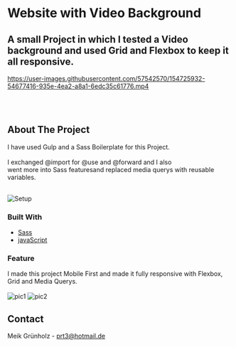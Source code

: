 # Website with Video Background 

## A small Project in which I tested a Video background and used Grid and Flexbox to keep it all responsive.


https://user-images.githubusercontent.com/57542570/154725932-54677416-935e-4ea2-a8a1-6edc35c61776.mp4



<br><br>









<!-- ABOUT THE PROJECT -->
## About The Project

I have used Gulp and a Sass Boilerplate for this Project. <br><br>
I exchanged @import for @use and @forward and I also <br>
went more into Sass featuresand replaced media querys with reusable variables. <br> <br>

![Setup](https://user-images.githubusercontent.com/57542570/154727579-77815ed9-2f64-4129-a28b-14e9004c5b7b.png)




### Built With


* [Sass](https://sass-lang.com/)
* [javaScript](https://developer.mozilla.org/de/docs/Web/JavaScript/) 



### Feature

I made this project Mobile First and made it fully responsive with Flexbox, Grid and Media Querys. <br> <br>
![pic1](https://user-images.githubusercontent.com/57542570/154726904-9ffd9114-8703-4fd7-ab4a-dbe23598cf27.png)
![pic2](https://user-images.githubusercontent.com/57542570/154726920-a356ef46-595d-4bc7-a4e1-a4ea09573415.png)


<!-- CONTACT -->
## Contact

Meik Grünholz -  prt3@hotmail.de 

<br>









